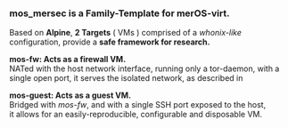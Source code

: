 ### mos_mersec is a Family-Template for merOS-virt.

Based on **Alpine**, **2 Targets** ( VMs ) comprised of a *whonix-like* <br> configuration, provide a **safe framework for research.**

**mos-fw: Acts as a firewall VM.** <br>
NATed with the host network interface, running only a tor-daemon,
with a single open port, it serves the isolated network, as described in

**mos-guest: Acts as a guest VM.** <br>
Bridged with *mos-fw*, and with a single SSH port exposed to the host, <br>
it allows for an easily-reproducible, configurable and disposable VM.